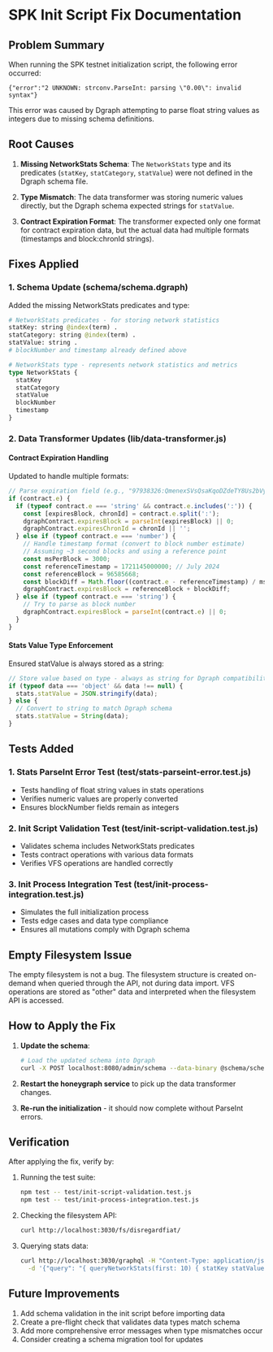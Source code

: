 # SPK Init Script Fix Documentation

## Problem Summary

When running the SPK testnet initialization script, the following error occurred:
```
{"error":"2 UNKNOWN: strconv.ParseInt: parsing \"0.00\": invalid syntax"}
```

This error was caused by Dgraph attempting to parse float string values as integers due to missing schema definitions.

## Root Causes

1. **Missing NetworkStats Schema**: The `NetworkStats` type and its predicates (`statKey`, `statCategory`, `statValue`) were not defined in the Dgraph schema file.

2. **Type Mismatch**: The data transformer was storing numeric values directly, but the Dgraph schema expected strings for `statValue`.

3. **Contract Expiration Format**: The transformer expected only one format for contract expiration data, but the actual data had multiple formats (timestamps and block:chronId strings).

## Fixes Applied

### 1. Schema Update (schema/schema.dgraph)

Added the missing NetworkStats predicates and type:

```graphql
# NetworkStats predicates - for storing network statistics
statKey: string @index(term) .
statCategory: string @index(term) .
statValue: string .
# blockNumber and timestamp already defined above

# NetworkStats type - represents network statistics and metrics
type NetworkStats {
  statKey
  statCategory
  statValue
  blockNumber
  timestamp
}
```

### 2. Data Transformer Updates (lib/data-transformer.js)

#### Contract Expiration Handling
Updated to handle multiple formats:
```javascript
// Parse expiration field (e.g., "97938326:QmenexSVsQsaKqoDZdeTY8Us2bVyPaNyha1wc2MCRVQvRm" or timestamp)
if (contract.e) {
  if (typeof contract.e === 'string' && contract.e.includes(':')) {
    const [expiresBlock, chronId] = contract.e.split(':');
    dgraphContract.expiresBlock = parseInt(expiresBlock) || 0;
    dgraphContract.expiresChronId = chronId || '';
  } else if (typeof contract.e === 'number') {
    // Handle timestamp format (convert to block number estimate)
    // Assuming ~3 second blocks and using a reference point
    const msPerBlock = 3000;
    const referenceTimestamp = 1721145000000; // July 2024
    const referenceBlock = 96585668;
    const blockDiff = Math.floor((contract.e - referenceTimestamp) / msPerBlock);
    dgraphContract.expiresBlock = referenceBlock + blockDiff;
  } else if (typeof contract.e === 'string') {
    // Try to parse as block number
    dgraphContract.expiresBlock = parseInt(contract.e) || 0;
  }
}
```

#### Stats Value Type Enforcement
Ensured statValue is always stored as a string:
```javascript
// Store value based on type - always as string for Dgraph compatibility
if (typeof data === 'object' && data !== null) {
  stats.statValue = JSON.stringify(data);
} else {
  // Convert to string to match Dgraph schema
  stats.statValue = String(data);
}
```

## Tests Added

### 1. Stats ParseInt Error Test (test/stats-parseint-error.test.js)
- Tests handling of float string values in stats operations
- Verifies numeric values are properly converted
- Ensures blockNumber fields remain as integers

### 2. Init Script Validation Test (test/init-script-validation.test.js)
- Validates schema includes NetworkStats predicates
- Tests contract operations with various data formats
- Verifies VFS operations are handled correctly

### 3. Init Process Integration Test (test/init-process-integration.test.js)
- Simulates the full initialization process
- Tests edge cases and data type compliance
- Ensures all mutations comply with Dgraph schema

## Empty Filesystem Issue

The empty filesystem is not a bug. The filesystem structure is created on-demand when queried through the API, not during data import. VFS operations are stored as "other" data and interpreted when the filesystem API is accessed.

## How to Apply the Fix

1. **Update the schema**:
   ```bash
   # Load the updated schema into Dgraph
   curl -X POST localhost:8080/admin/schema --data-binary @schema/schema.dgraph
   ```

2. **Restart the honeygraph service** to pick up the data transformer changes.

3. **Re-run the initialization** - it should now complete without ParseInt errors.

## Verification

After applying the fix, verify by:

1. Running the test suite:
   ```bash
   npm test -- test/init-script-validation.test.js
   npm test -- test/init-process-integration.test.js
   ```

2. Checking the filesystem API:
   ```bash
   curl http://localhost:3030/fs/disregardfiat/
   ```

3. Querying stats data:
   ```bash
   curl http://localhost:3030/graphql -H "Content-Type: application/json" \
     -d '{"query": "{ queryNetworkStats(first: 10) { statKey statValue blockNumber } }"}'
   ```

## Future Improvements

1. Add schema validation in the init script before importing data
2. Create a pre-flight check that validates data types match schema
3. Add more comprehensive error messages when type mismatches occur
4. Consider creating a schema migration tool for updates